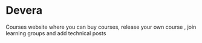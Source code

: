 # Devera
Courses website where you can buy courses, release your own course , join learning groups and add technical posts 
